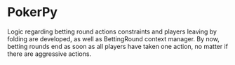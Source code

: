 # PokerPy
Logic regarding betting round actions constraints and players leaving by folding are developed, as well as BettingRound context manager. By now, betting rounds end as soon as all players have taken one action, no matter if there are aggressive actions.